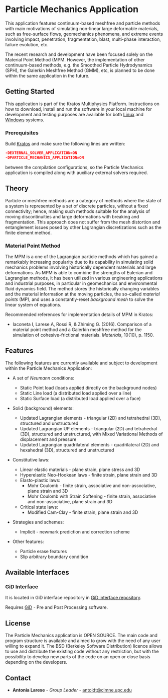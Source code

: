 # Particle Mechanics Application

This application features continuum-based meshfree and particle methods with main motivations of simulating non-linear large deformable materials, such as free-surface flows, geomechanics phenomena, and extreme events involving impact, penetration, fragmentation, blast, multi-phase interaction, failure evolution, etc.

The recent research and development have been focused solely on the Material Point Method (MPM. However, the implementation of other continuum-based methods, e.g. the Smoothed Particle Hydrodynamics (SPH), the Galerkin Meshfree Method (GMM), etc, is planned to be done within the same application in the future.

## Getting Started

This application is part of the Kratos Multiphysics Platform. Instructions on how to download, install and run the software in your local machine for development and testing purposes are available for both [Linux](http://kratos-wiki.cimne.upc.edu/index.php/LinuxInstall) and [Windows](http://kratos-wiki.cimne.upc.edu/index.php/Windows_7_Download_and_Installation) systems.

### Prerequisites

Build [Kratos](https://github.com/KratosMultiphysics/Kratos/wiki) and make sure the following lines are written:

``` cmake
-DEXTERNAL_SOLVER_APPLICATION=ON
-DPARTICLE_MECHANICS_APPLICATION=ON
```

between the compilation configurations, so the Particle Mechanics application is compiled along with auxiliary external solvers required.

## Theory

Particle or meshfree methods are a category of methods where the state of a system is represented by a set of discrete particles, without a fixed connectivity; hence, making such methods suitable for the analysis of moving discontinuities and large deformations with breaking and fragmentation. This approach does not suffer from the mesh distortion and entanglement issues posed by other Lagrangian discretizations such as the finite element method.

### Material Point Method

The MPM is a one of the Lagrangian particle methods which has gained a remarkably increasing popularity due to its capability in simulating solid mechanics problems involving historically dependent materials and large deformations. As MPM is able to combine the strengths of Eulerian and Lagrangian methods, it has been utilized in various engineering applications and industrial purposes, in particular in geomechanics and environmental fluid dynamics field. The method stores the historically changing variables and the material information at the moving particles, the so-called *material points* (MP), and uses a constantly-reset *background mesh* to solve the linear system of equations.

Recommended references for implementation details of MPM in Kratos:
- Iaconeta I, Larese A, Rossi R, & Zhiming G. (2016). Comparison of a material point method and a Galerkin meshfree method for the simulation of cohesive-frictional materials. *Materials*, 10(10), p. 1150.

## Features

The following features are currently available and subject to development within the Particle Mechanics Application:

- A set of *Neumann* conditions:
    * Static Point load (loads applied directly on the background nodes)
    * Static Line load (a distributed load applied over a line)
    * Static Surface load (a distributed load applied over a face)

- Solid (background) elements:
    * Updated Lagrangian elements - triangular (2D) and tetrahedral (3D), structured and unstructured
    * Updated Lagrangian UP elements - triangular (2D) and tetrahedral (3D), structured and unstructured, with Mixed Variational Methods of displacement and pressure
    * Updated Lagrangian quadrilateral elements - quadrilateral (2D) and hexahedral (3D), structured and unstructured

- Constitutive laws:
    * Linear elastic materials - plane strain, plane stress and 3D
    * Hyperelastic Neo-Hookean laws - finite strain, plane strain and 3D
    * Elasto-plastic laws:
        * Mohr Coulomb - finite strain, associative and non-associative, plane strain and 3D
        * Mohr Coulomb with Strain Softening - finite strain, associative and non-associative, plane strain and 3D
    * Critical state laws:
        * Modified Cam-Clay - finite strain, plane strain and 3D

- Strategies and schemes:
    * Implicit - newmark prediction and correction scheme

- Other features:
    * Particle erase features
    * Slip arbitrary boundary condition

## Available Interfaces

### GiD Interface
It is located in GiD interface repository in [GiD interface repository](https://github.com/KratosMultiphysics/GiDInterface/tree/master/).

Requires [GiD](https://www.gidhome.com/) - Pre and Post Processing software.

## License

The Particle Mechanics application is OPEN SOURCE. The main code and program structure is available and aimed to grow with the need of any user willing to expand it. The BSD (Berkeley Software Distribution) licence allows to use and distribute the existing code without any restriction, but with the possibility to develop new parts of the code on an open or close basis depending on the developers.

## Contact

* **Antonia Larese** - *Group Leader* - [antoldt@cimne.upc.edu ](mailto:antoldt@cimne.upc.edu )
